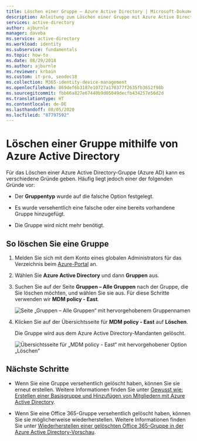 ```yaml
---
title: Löschen einer Gruppe – Azure Active Directory | Microsoft-Dokumentation
description: Anleitung zum Löschen einer Gruppe mit Azure Active Directory.
services: active-directory
author: ajburnle
manager: daveba
ms.service: active-directory
ms.workload: identity
ms.subservice: fundamentals
ms.topic: how-to
ms.date: 08/29/2018
ms.author: ajburnle
ms.reviewer: krbain
ms.custom: it-pro, seodec18
ms.collection: M365-identity-device-management
ms.openlocfilehash: 869def6b3187e10727a170377f2635fb3652f98b
ms.sourcegitcommit: fbb66a827e67440b9d05049decfb434257e56d2d
ms.translationtype: HT
ms.contentlocale: de-DE
ms.lasthandoff: 08/05/2020
ms.locfileid: "87797592"
---
```

# <a name="delete-a-group-using-azure-active-directory"></a>Löschen einer Gruppe mithilfe von Azure Active Directory
Für das Löschen einer Azure Active Directory-Gruppe (Azure AD) kann es verschiedene Gründe geben. Häufig liegt jedoch einer der folgenden Gründe vor:

- Der **Gruppentyp** wurde auf die falsche Option festgelegt.

- Es wurde versehentlich eine falsche oder eine bereits vorhandene Gruppe hinzugefügt. 

- Die Gruppe wird nicht mehr benötigt.

## <a name="to-delete-a-group"></a>So löschen Sie eine Gruppe
1. Melden Sie sich mit dem Konto eines globalen Administrators für das Verzeichnis beim [Azure-Portal](https://portal.azure.com) an.

2. Wählen Sie **Azure Active Directory** und dann **Gruppen** aus.

3. Suchen Sie auf der Seite **Gruppen – Alle Gruppen** nach der Gruppe, die Sie löschen möchten, und wählen Sie sie aus. Für diese Schritte verwenden wir **MDM policy - East**.

    ![Seite „Gruppen – Alle Gruppen“ mit hervorgehobenem Gruppennamen](media/active-directory-groups-delete-group/group-all-groups-screen.png)

4. Klicken Sie auf der Übersichtsseite für **MDM policy - East** auf **Löschen**.

    Die Gruppe wird aus dem Azure Active Directory-Mandanten gelöscht.

    ![Übersichtsseite für „MDM policy - East“ mit hervorgehobener Option „Löschen“](media/active-directory-groups-delete-group/group-overview-blade.png)

## <a name="next-steps"></a>Nächste Schritte

- Wenn Sie eine Gruppe versehentlich gelöscht haben, können Sie sie erneut erstellen. Weitere Informationen finden Sie unter [Gewusst wie: Erstellen einer Basisgruppe und Hinzufügen von Mitgliedern mit Azure Active Directory](active-directory-groups-create-azure-portal.md).

- Wenn Sie eine Office 365-Gruppe versehentlich gelöscht haben, können Sie sie möglicherweise wiederherstellen. Weitere Informationen finden Sie unter [Wiederherstellen einer gelöschten Office 365-Gruppe in der Azure Active Directory-Vorschau](../users-groups-roles/groups-restore-deleted.md).
